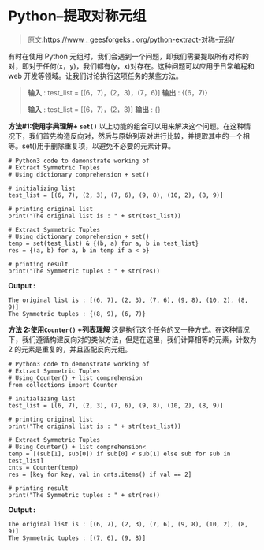 # Python–提取对称元组

> 原文:[https://www . geesforgeks . org/python-extract-对称-元组/](https://www.geeksforgeeks.org/python-extract-symmetric-tuples/)

有时在使用 Python 元组时，我们会遇到一个问题，即我们需要提取所有对称的对，即对于任何(x，y)，我们都有(y，x)对存在。这种问题可以应用于日常编程和 web 开发等领域。让我们讨论执行这项任务的某些方法。

> **输入** : test_list = [(6，7)，(2，3)，(7，6)]
> **输出** : {(6，7)}
> 
> **输入** : test_list = [(6，7)，(2，3)]
> **输出** : {}

**方法#1:使用字典理解+ `set()`**
以上功能的组合可以用来解决这个问题。在这种情况下，我们首先构造反向对，然后与原始列表对进行比较，并提取其中的一个相等。set()用于删除重复项，以避免不必要的元素计算。

```
# Python3 code to demonstrate working of 
# Extract Symmetric Tuples
# Using dictionary comprehension + set()

# initializing list
test_list = [(6, 7), (2, 3), (7, 6), (9, 8), (10, 2), (8, 9)]

# printing original list
print("The original list is : " + str(test_list))

# Extract Symmetric Tuples
# Using dictionary comprehension + set()
temp = set(test_list) & {(b, a) for a, b in test_list}
res = {(a, b) for a, b in temp if a < b}

# printing result 
print("The Symmetric tuples : " + str(res)) 
```

**Output :**

```
The original list is : [(6, 7), (2, 3), (7, 6), (9, 8), (10, 2), (8, 9)]
The Symmetric tuples : {(8, 9), (6, 7)}

```

**方法 2:使用`Counter()` +列表理解**
这是执行这个任务的又一种方式。在这种情况下，我们遵循构建反向对的类似方法，但是在这里，我们计算相等的元素，计数为 2 的元素是重复的，并且匹配反向元组。

```
# Python3 code to demonstrate working of 
# Extract Symmetric Tuples
# Using Counter() + list comprehension
from collections import Counter

# initializing list
test_list = [(6, 7), (2, 3), (7, 6), (9, 8), (10, 2), (8, 9)]

# printing original list
print("The original list is : " + str(test_list))

# Extract Symmetric Tuples
# Using Counter() + list comprehension<
temp = [(sub[1], sub[0]) if sub[0] < sub[1] else sub for sub in test_list]
cnts = Counter(temp)
res = [key for key, val in cnts.items() if val == 2]

# printing result 
print("The Symmetric tuples : " + str(res)) 
```

**Output :**

```
The original list is : [(6, 7), (2, 3), (7, 6), (9, 8), (10, 2), (8, 9)]
The Symmetric tuples : [(7, 6), (9, 8)]

```